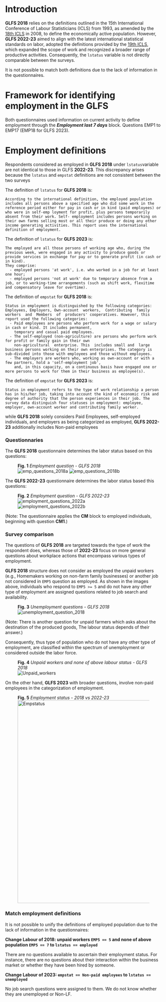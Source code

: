 # Introduction

**GLFS 2018** relies on the definitions outlined in the 15th International Conference of Labour Statisticians (ICLS) from 1993, as amended by the [18th ICLS](https://www.ilo.org/sites/default/files/wcmsp5/groups/public/@dgreports/@stat/documents/meetingdocument/wcms_099134.pdf) in 2008, to define the economically active population. However, **GLFS 2022-23** aimed to align with the latest international statistical standards on labor, adopted the definitions provided by the [19th ICLS](https://www.unescap.org/sites/default/files/ILO_overview_of_the_19th%20ICLS.pdf), which expanded the scope of work and recognized a broader range of productive activities. Consequently, the `lstatus` variable is not directly comparable between the surveys.

It is not possible to match both definitions due to the lack of information in the questionnaires.

# Framework for identifying employment in the GLFS

Both questionnaires used information on current activity to define employment through the ***Employment last 7 days*** block. Questions EMP1 to EMP17 (EMP18 for GLFS 2023).

# Employment definitions

Respondents considered as employed in **GLFS 2018** under ```lstatus```variable are not identical to those in GLFS **2022-23**. This discrepancy arises because the ```lstatus``` and ```empstat``` definitions are not consistent between the two surveys

The definition of ```lstatus``` for **GLFS 2018** is:
``` 
According to the international definition, the employed population includes all persons above a specified age who did some work in the reference period either for pay in cash or in kind (paid employees) or who were in self-emp loyment for profit, plus persons temporarily absent from their work. Self- employment includes persons working on their own farms selling most or all their produce or doing any other income generating activities. This report uses the international definition of employment.

``` 

The definition of ```lstatus``` for **GLFS 2023** is:

``` 
The employed are all those persons of working age who, during the previous week, were engaged in any activity to produce goods or provide services in exchange for pay or to generate profit (in cash or in kind). 
They comprise: 
  - employed persons 'at work', i.e. who worked in a job for at least one hour; 
  - employed persons 'not at work' due to temporary absence from a job, or to working-time arrangements (such as shift work, flexitime and compensatory leave for overtime). 

``` 

The definition of ```empstat``` for **GLFS 2018** is:   

``` 
Status in employment is distinguished by the following categories: Employees, Employers, Own-account  workers,  Contributing  family  workers  and  Members  of  producers' cooperatives. However, this report used the following categories: 
  - Paid employees are persons who perform work for a wage or salary in cash or kind. It includes permanent, 
    temporary and casual paid employees.
  - The self-employed (non-agriculture) are persons who perform work for profit or family gain in their own  
    non-agricultural  enterprise. This  includes small and  large  business persons working on their own enterprises. The category is sub-divided into those with employees and those without employees.
  - The employers are workers who, working as own-account or with a few partners, hold a 'self-employment job', 
    and, in this capacity, on a continuous basis have engaged one or more persons to work for them in their business as employee(s).

```
The definition of ```empstat``` for **GLFS 2023** is: 

```
Status in employment refers to the type of work relationship a person has in his/her job, taking into account the kind of economic risk and degree of authority that the person experiences in their job. The survey data distinguish four statuses in employment: employee, employer, own-account worker and contributing family worker.

```

while **GLFS 2018** solely considers Paid Employees, self-employed individuals, and employers as being categorized as employed, **GLFS 2022-23** additionally includes Non-paid employees

### Questionnaries

The **GLFS 2018** questionnaire determines the labor status based on this questions:

<figure>
  <figcaption><b>Fig. 1</b><i> Employment question - GLFS 2018 </i></figcaption>
  <img src= utilities/emp_questions_2018a.png alt=emp_questions_2018a>
  <img src= utilities/emp_questions_2018b.PNG alt=emp_questions_2018b>
  
</figure>

The **GLFS 2022-23** questionnaire determines the labor status based this questions:

<figure>
  <figcaption><b>Fig. 2</b><i> Employment question - GLFS 2022-23 </i></figcaption>
  <img src= utilities/employment_questions_2022a.png alt=employment_questions_2022a>
  <img src= utilities/employment_questions_2022b.png alt=employment_questions_2022b>
  
</figure>

(Note: The questionnaire applies the **CM** block to employed individuals, beginning with question **CM1**.)

### Survey comparison


The questions of **GLFS 2018** are targeted towards the type of work the respondent does, whereas those of **2022-23** focus on more general questions about workplace actions that encompass various types of employment.

**GLFS 2018** structure does not consider as employed the unpaid workers (e.g., Homemakers working on non-farm family businesses) or another job not considered in ```EMP5``` question as employed. As shown in the images above, individuals who respond to ```EMP5 >= 5``` and do not have any other type of employment are assigned questions related to job search and availability.


<figure>
  <figcaption><b>Fig. 3</b><i> Unemployment questions - GLFS 2018 </i></figcaption>
  <img src= utilities/unemployment_question_2018.PNG alt=unemployment_question_2018>
  
</figure>

(Note: There is another question for unpaid farmers which asks about the destination of the produced goods, The labour status depends of their answer.)

Consequently, thus type of population who do not have any other type of employment, are classified within the spectrum of unemployment or considered outside the labor force.

<figure>
  <figcaption><b>Fig. 4</b><i> Unpaid workers and none of above labour status - GLFS 2018 </i></figcaption>
  <img src= utilities/unpaid_workers.png alt=Unpaid_workers>
  
</figure>


On the other hand, **GLFS 2023** with broader questions, involve non-paid employees in the categorization of employment.

<figure>
  <figcaption><b>Fig. 5</b><i> Employment status - 2018 vs 2022-23 </i></figcaption>
  <img src= utilities/empstat.png alt=Empstatus width=750 height=650>
  
</figure>


### Match employment definitions

It is not possible to unify the definitions of employed population due to the lack of information in the questionnaires: 

**Change Labour of 2018: unpaid workers ```EMP5 == 5``` and none of above population ```EMP5 == 7```  to ```lstatus == employed```**

There are no questions available to ascertain their employment status. For instance, there are no questions about their interaction within the business market or whether they have been hired by someone.

**Change Labour of 2023: ```empstat == Non-paid employees```  to ```lstatus == unemployed```**

No job search questions were assigned to them. We do not know whether they are unemployed or Non-LF.


